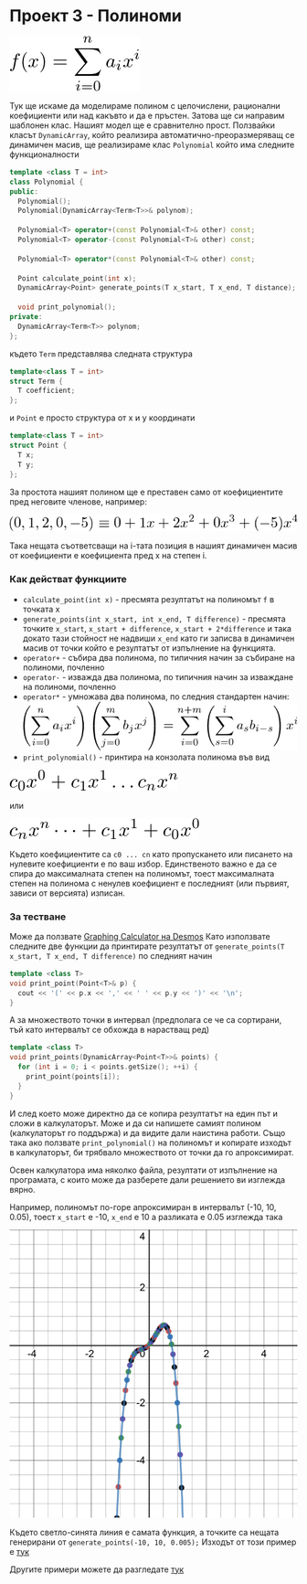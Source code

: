 # Проект 3 - Полиноми

![Polinomial](images/polynomial.png)

Тук ще искаме да моделираме полином с целочислени, рационални коефициенти или над какъвто и да е пръстен. Затова ще си направим шаблонен клас.
Нашият модел ще е сравнително прост. Ползвайки класът `DynamicArray`, който реализира автоматично-преоразмеряващ се динамичен масив, ще реализираме клас `Polynomial` който има следните функционалности

```c++
template <class T = int>
class Polynomial {
public:
  Polynomial();
  Polynomial(DynamicArray<Term<T>>& polynom);

  Polynomial<T> operator+(const Polynomial<T>& other) const;
  Polynomial<T> operator-(const Polynomial<T>& other) const;

  Polynomial<T> operator*(const Polynomial<T>& other) const;

  Point calculate_point(int x);
  DynamicArray<Point> generate_points(T x_start, T x_end, T distance);

  void print_polynomial();
private:
  DynamicArray<Term<T>> polynom;
};
```
където `Term` представлява следната структура

```c++
template<class T = int>
struct Term {
  T coefficient;
};
```
и `Point` е просто структура от x и y координати
```c++
template<class T = int>
struct Point {
  T x;
  T y;
};
```

За простота нашият полином ще е преставен само от коефициентите пред неговите членове, например:

![Polinomial-1](images/polynomial-1.png)

Така нещата съответсващи на i-тата позиция в нашият динамичен масив от коефициенти е коефициента пред x на степен i.

### Как действат функциите
- `calculate_point(int x)` - пресмята резултатът на полиномът `f` в точката x
- `generate_points(int x_start, int x_end, T difference)` - пресмята точките `x_start`, `x_start + difference`, `x_start + 2*difference`  и така докато тази стойност не надвиши `x_end` като ги записва в динамичен масив от точки който е резултатът от изпълнение на функцията.
- `operator+` - събира два полинома, по типичния начин за събиране на полиноми, почленно
- `operator-` - изважда два полинома, по типичния начин за изваждане на полиноми, почленно
- `operator*` - умножава два полинома, по следния стандартен начин:
![product](images/product.png)
- `print_polynomial()` - принтира на конзолата полинома във вид 



![Version-1](images/print-v1.png)

или

![Version-2](images/print-v2.png)

Където коефициентите са `c0 ... cn` като пропускането или писането на нулевите коефициенти е по ваш избор.
Единственото важно е да се спира до максималната степен на полиномът, тоест максималната степен на полинома с ненулев коефициент е последният (или първият, зависи от версията) изписан.

### За тестване
Може да ползвате [Graphing Calculator на Desmos](https://www.desmos.com/calculator)
Като използвате следните две функции да принтирате резултатът от `generate_points(T x_start, T x_end, T difference)` по следният начин
```c++
template <class T>
void print_point(Point<T>& p) {
  cout << '(' << p.x << ',' << ' ' << p.y << ')' << '\n';
}
```
А за множеството точки в интервал (предполага се че са сортирани, тъй като интервалът се обхожда в нарастващ ред)
```c++  
template <class T>
void print_points(DynamicArray<Point<T>>& points) {
  for (int i = 0; i < points.getSize(); ++i) {
    print_point(points[i]);
  }
}
```

И след което може директно да се копира резултатът на един път и сложи в калкулаторът. Може и да си напишете самият полином (калкулаторът го поддържа) и да видите дали наистина работи. Също така ако ползвате `print_polynomial()` на полиномът и копирате изходът в калкулаторът, би трябвало множеството от точки да го апроксимират.  

Освен калкулатора има няколко файла, резултати от изпълнение на програмата, с които може да разберете дали решението ви изглежда вярно.

Например, полиномът по-горе апроксимиран в интервалът (-10, 10, 0.05), тоест `x_start` е -10, `x_end` е 10 а разликата е 0.05 изглежда така

![Sample-Polynom](./images/sample-polynom.png)

Където светло-синята линия е самата функция, а точките са нещата генерирани от `generate_points(-10, 10, 0.005);`
Изходът от този пример е [тук](./tests/example-1.txt)

Другите примери можете да разгледате [тук](./tests/)
